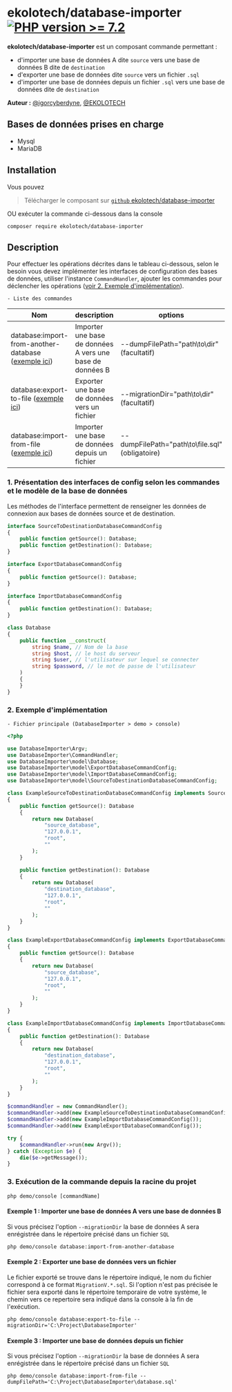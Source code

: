 # ekolotech/database-importer [![PHP version >= 7.2](https://github.com/igorcyberdyne/DatabaseImporter)](https://www.php.net/releases/7_2_0.php)

**ekolotech/database-importer** est un composant commande permettant :
- d'importer une base de données A dite `source` vers une base de données B dite de `destination`
- d'exporter une base de données dite `source` vers un fichier `.sql`
- d'importer une base de données depuis un fichier `.sql` vers une base de données dite de `destination`

**Auteur :** [@igorcyberdyne](https://github.com/igorcyberdyne), [@EKOLOTECH](https://ekolotech.fr)

## Bases de données prises en charge
- Mysql
- MariaDB

## Installation
Vous pouvez
> Télécharger le composant sur [`github` ekolotech/database-importer](https://github.com/igorcyberdyne/DatabaseImporter.git)

OU exécuter la commande ci-dessous dans la console

    composer require ekolotech/database-importer


## Description
Pour effectuer les opérations décrites dans le tableau ci-dessous, selon le besoin vous devez implémenter 
les interfaces de configuration des bases de données, utiliser l'instance `CommandHandler`, ajouter les commandes pour déclencher les opérations
([voir 2. Exemple d'implémentation](#implementation-example)).


`- Liste des commandes`

| Nom                                                                                  | description                                                | options                                         | Interface de config                        |
|--------------------------------------------------------------------------------------|------------------------------------------------------------|-------------------------------------------------|--------------------------------------------|
| database:import-from-another-database ([exemple ici](#import-from-another-database)) | Importer une  base de données A vers une base de données B | --dumpFilePath="path\to\dir" (facultatif)       | `SourceToDestinationDatabaseCommandConfig` |
| database:export-to-file ([exemple ici](#export-to-file))                             | Exporter une base de données    vers un fichier            | --migrationDir="path\to\dir" (facultatif)       | `ExportDatabaseCommandConfig`              |
| database:import-from-file ([exemple ici](#import-from-file))                         | Importer une base de données depuis un fichier             | --dumpFilePath="path\to\file.sql" (obligatoire) | `ImportDatabaseCommandConfig`              |


### 1. Présentation des interfaces de config selon les commandes et le modèle de la base de données
Les méthodes de l'interface permettent de renseigner les données de connexion aux bases de données source et de destination.

```php
interface SourceToDestinationDatabaseCommandConfig
{
    public function getSource(): Database;
    public function getDestination(): Database;
}

interface ExportDatabaseCommandConfig
{
    public function getSource(): Database;
}

interface ImportDatabaseCommandConfig
{
    public function getDestination(): Database;
}
```

```php
class Database
{
    public function __construct(
        string $name, // Nom de la base
        string $host, // le host du serveur
        string $user, // l'utilisateur sur lequel se connecter
        string $password, // le mot de passe de l'utilisateur
    )
    {
    }
}
```

### <a id="#implementation-example">2. Exemple d'implémentation</a>
`- Fichier principale (DatabaseImporter > demo > console)`

```php
<?php

use DatabaseImporter\Argv;
use DatabaseImporter\CommandHandler;
use DatabaseImporter\model\Database;
use DatabaseImporter\model\ExportDatabaseCommandConfig;
use DatabaseImporter\model\ImportDatabaseCommandConfig;
use DatabaseImporter\model\SourceToDestinationDatabaseCommandConfig;

class ExampleSourceToDestinationDatabaseCommandConfig implements SourceToDestinationDatabaseCommandConfig
{
    public function getSource(): Database
    {
        return new Database(
            "source_database",
            "127.0.0.1",
            "root",
            ""
        );
    }

    public function getDestination(): Database
    {
        return new Database(
            "destination_database",
            "127.0.0.1",
            "root",
            ""
        );
    }
}

class ExampleExportDatabaseCommandConfig implements ExportDatabaseCommandConfig
{
    public function getSource(): Database
    {
        return new Database(
            "source_database",
            "127.0.0.1",
            "root",
            ""
        );
    }
}

class ExampleImportDatabaseCommandConfig implements ImportDatabaseCommandConfig
{
    public function getDestination(): Database
    {
        return new Database(
            "destination_database",
            "127.0.0.1",
            "root",
            ""
        );
    }
}

$commandHandler = new CommandHandler();
$commandHandler->add(new ExampleSourceToDestinationDatabaseCommandConfig());
$commandHandler->add(new ExampleImportDatabaseCommandConfig());
$commandHandler->add(new ExampleExportDatabaseCommandConfig());

try {
    $commandHandler->run(new Argv());
} catch (Exception $e) {
    die($e->getMessage());
}
```

### 3. Exécution de la commande depuis la racine du projet

    php demo/console [commandName]


#### <a id="import-from-another-database">Exemple 1 : Importer une base de données A vers une base de données B</a>

Si vous précisez l'option `--migrationDir` la base de données A sera enrégistrée dans le répertoire précisé dans un fichier `SQL`

    php demo/console database:import-from-another-database

#### <a id="export-to-file">Exemple 2 : Exporter une base de données vers un fichier</a>

Le fichier exporté se trouve dans le répertoire indiqué, le nom du fichier correspond à ce format `MigrationV.*.sql`.
Si l'option n'est pas précisée le fichier sera exporté dans le répertoire temporaire de votre système,
le chemin vers ce repertoire sera indiqué dans la console à la fin de l'exécution.

    php demo/console database:export-to-file --migrationDir='C:\Project\DatabaseImporter'


#### <a id="import-from-file">Exemple 3 : Importer une base de données depuis un fichier</a>

Si vous précisez l'option `--migrationDir` la base de données A sera enrégistrée dans le répertoire précisé dans un fichier `SQL`

    php demo/console database:import-from-file --dumpFilePath='C:\Project\DatabaseImporter\database.sql'
